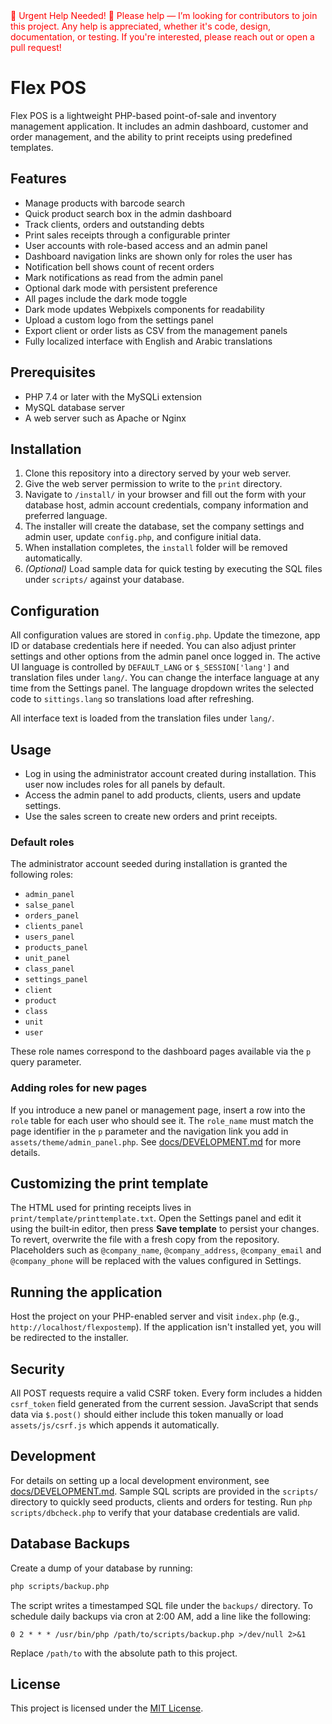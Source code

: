 <span style="color:red">
🚨 Urgent Help Needed! 🚨  
Please help — I’m looking for contributors to join this project.  
Any help is appreciated, whether it's code, design, documentation, or testing.  
If you're interested, please reach out or open a pull request!
</span>

# Flex POS

Flex POS is a lightweight PHP-based point-of-sale and inventory management application. It includes an admin dashboard, customer and order management, and the ability to print receipts using predefined templates.

## Features
- Manage products with barcode search
- Quick product search box in the admin dashboard
- Track clients, orders and outstanding debts
- Print sales receipts through a configurable printer
- User accounts with role-based access and an admin panel
- Dashboard navigation links are shown only for roles the user has
- Notification bell shows count of recent orders
- Mark notifications as read from the admin panel
- Optional dark mode with persistent preference
- All pages include the dark mode toggle
- Dark mode updates Webpixels components for readability
- Upload a custom logo from the settings panel
- Export client or order lists as CSV from the management panels
- Fully localized interface with English and Arabic translations

## Prerequisites
- PHP 7.4 or later with the MySQLi extension
- MySQL database server
- A web server such as Apache or Nginx

## Installation
1. Clone this repository into a directory served by your web server.
2. Give the web server permission to write to the `print` directory.
3. Navigate to `/install/` in your browser and fill out the form with your database host, admin account credentials, company information and preferred language.
4. The installer will create the database, set the company settings and admin user, update `config.php`, and configure initial data.
5. When installation completes, the `install` folder will be removed automatically.
6. *(Optional)* Load sample data for quick testing by executing the SQL files under `scripts/` against your database.

## Configuration
All configuration values are stored in `config.php`. Update the timezone, app ID or database credentials here if needed. You can also adjust printer settings and other options from the admin panel once logged in. The active UI language is controlled by `DEFAULT_LANG` or `$_SESSION['lang']` and translation files under `lang/`.
You can change the interface language at any time from the Settings panel. The
language dropdown writes the selected code to `sittings.lang` so translations
load after refreshing.

All interface text is loaded from the translation files under `lang/`.

## Usage
- Log in using the administrator account created during installation. This user now includes roles for all panels by default.
- Access the admin panel to add products, clients, users and update settings.
- Use the sales screen to create new orders and print receipts.

### Default roles
The administrator account seeded during installation is granted the following roles:

- `admin_panel`
- `salse_panel`
- `orders_panel`
- `clients_panel`
- `users_panel`
- `products_panel`
- `unit_panel`
- `class_panel`
- `settings_panel`
- `client`
- `product`
- `class`
- `unit`
- `user`

These role names correspond to the dashboard pages available via the `p` query parameter.

### Adding roles for new pages
If you introduce a new panel or management page, insert a row into the `role` table for each user who should see it. The `role_name` must match the page identifier in the `p` parameter and the navigation link you add in `assets/theme/admin_panel.php`. See [docs/DEVELOPMENT.md](docs/DEVELOPMENT.md) for more details.

## Customizing the print template
The HTML used for printing receipts lives in `print/template/printtemplate.txt`.
Open the Settings panel and edit it using the built‑in editor, then press
**Save template** to persist your changes. To revert, overwrite the file with a
fresh copy from the repository.
Placeholders such as `@company_name`, `@company_address`, `@company_email` and `@company_phone` will be replaced with the values configured in Settings.

## Running the application
Host the project on your PHP-enabled server and visit `index.php` (e.g., `http://localhost/flexpostemp`). If the application isn't installed yet, you will be redirected to the installer.
## Security
All POST requests require a valid CSRF token. Every form includes a hidden `csrf_token` field generated from the current session. JavaScript that sends data via `$.post()` should either include this token manually or load `assets/js/csrf.js` which appends it automatically.

## Development
For details on setting up a local development environment, see [docs/DEVELOPMENT.md](docs/DEVELOPMENT.md).
Sample SQL scripts are provided in the `scripts/` directory to quickly seed products, clients and orders for testing.
Run `php scripts/dbcheck.php` to verify that your database credentials are valid.

## Database Backups
Create a dump of your database by running:

```bash
php scripts/backup.php
```

The script writes a timestamped SQL file under the `backups/` directory. To
schedule daily backups via cron at 2:00 AM, add a line like the following:

```
0 2 * * * /usr/bin/php /path/to/scripts/backup.php >/dev/null 2>&1
```

Replace `/path/to` with the absolute path to this project.

## License
This project is licensed under the [MIT License](LICENSE).
